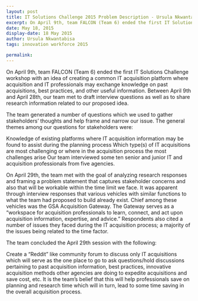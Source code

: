 ```yaml
---
layout: post
title: IT Solutions Challenge 2015 Problem Description - Ursula Nkwantabisa
excerpt: On April 9th, team FALCON (Team 6) ended the first IT Solutions Challenge workshop with an idea of creating a common IT acquisition platform where acquisition and IT professionals may exchange knowledge on past acquisitions, best practices, and other useful information.
date: May 18, 2015
display-date: 18 May 2015
author: Ursula Nkwantabisa
tags: innovation workforce 2015

permalink:
---
```

On April 9th, team FALCON (Team 6) ended the first IT Solutions Challenge workshop with an idea of creating a common IT acquisition platform where acquisition and IT professionals may exchange knowledge on past acquisitions, best practices, and other useful information. Between April 9th and April 28th, our team met to draft interview questions as well as to share research information related to our proposed idea.

The team generated a number of questions which we used to gather stakeholders’ thoughts and help frame and narrow our issue. The general themes among our questions for stakeholders were:

Knowledge of existing platforms where IT acquisition information may be found to assist during the planning process Which type(s) of IT acquisitions are most challenging or where in the acquisition process the most challenges arise Our team interviewed some ten senior and junior IT and acquisition professionals from five agencies.

On April 29th, the team met with the goal of analyzing research responses and framing a problem statement that captures stakeholder concerns and also that will be workable within the time limit we face. It was apparent through interview responses that various vehicles with similar functions to what the team had proposed to build already exist. Chief among these vehicles was the GSA Acquisition Gateway. The Gateway serves as a “workspace for acquisition professionals to learn, connect, and act upon acquisition information, expertise, and advice.” Respondents also cited a number of issues they faced during the IT acquisition process; a majority of the issues being related to the time factor.

The team concluded the April 29th session with the following:

Create a “Reddit” like community forum to discuss only IT acquisitions which will serve as the one place to go to ask questions/hold discussions pertaining to past acquisition information, best practices, innovative acquisition methods other agencies are doing to expedite acquisitions and save cost, etc. It is the team’s belief that this will help professionals save on planning and research time which will in turn, lead to some time saving in the overall acquisition process.
